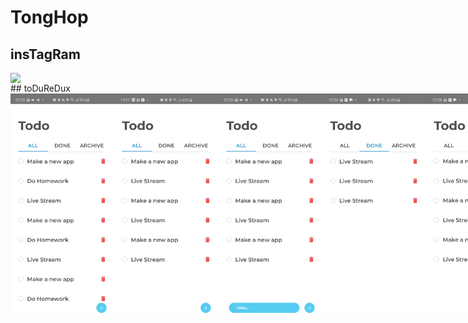 # TongHop
## insTagRam
<div style="display:flex; justify-content:space-between;">
  <img src="./screenShots/teLeGram/te1.png.png" width="33%"> 
</div>
## toDuReDux
<div style="display:flex; justify-content:space-between;">
  <img src="./screenShots/toDoRedux/t1.jpg" width="33%">
  <img src="./screenShots/toDoRedux/t2.jpg" width="33%">
  <img src="./screenShots/toDoRedux/t3.jpg" width="33%">
  <img src="./screenShots/toDoRedux/t4.jpg" width="33%">
  <img src="./screenShots/toDoRedux/t5.jpg" width="33%">
</div>